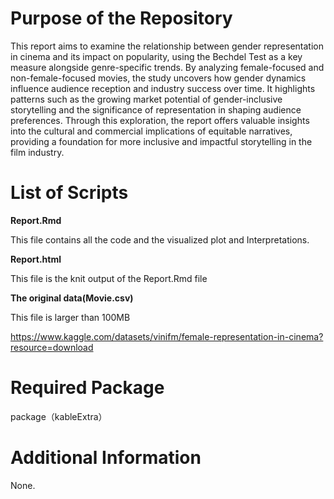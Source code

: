 
# Purpose of the Repository

This report aims to examine the relationship between gender representation in cinema and its impact on popularity, using the Bechdel Test as a key measure alongside genre-specific trends. By analyzing female-focused and non-female-focused movies, the study uncovers how gender dynamics influence audience reception and industry success over time. It highlights patterns such as the growing market potential of gender-inclusive storytelling and the significance of representation in shaping audience preferences. Through this exploration, the report offers valuable insights into the cultural and commercial implications of equitable narratives, providing a foundation for more inclusive and impactful storytelling in the film industry.

# List of Scripts

**Report.Rmd**

This file contains all the code and the visualized plot and Interpretations.

**Report.html**

This file is the knit output of the Report.Rmd file

**The original data(Movie.csv)**

This file is larger than 100MB

https://www.kaggle.com/datasets/vinifm/female-representation-in-cinema?resource=download

# Required Package

package（kableExtra）

# Additional Information

None.

